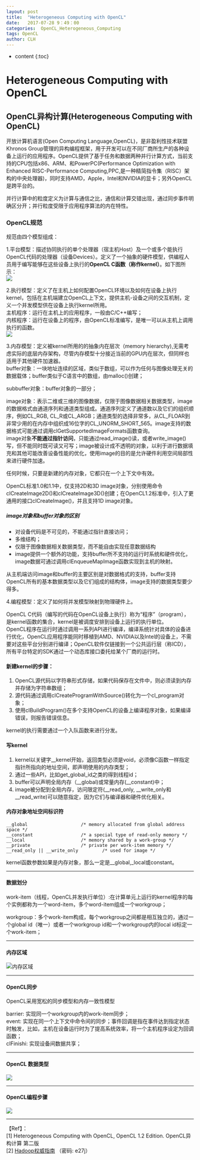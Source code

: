 ```yaml
---
layout: post
title:  "Heterogeneous Computing with OpenCL"
date:   2017-07-28 9：49：00
categories:  OpenCL_Heterogeneous_Computing
tags: OpenCL
author: CLH
---
```


* content
{:toc}

# Heterogeneous Computing with OpenCL #
## OpenCL异构计算(Heterogeneous Computing with OpenCL) ##

开放计算机语言(Open Computing Language,OpenCL)，是非盈利性技术联盟Khronos Group管理的异构编程框架，用于开发可以在不同厂商所生产的各种设备上运行的应用程序。OpenCL提供了基于任务和数据两种并行计算方式，当前支持的CPU包括x86、ARM、和PowerPC(Performance Optimization with Enhanced RISC-Performance Computing,PPC,是一种精简指令集（RISC）架构的中央处理器)，同时支持AMD，Apple，Intel和NVIDIA的显卡；另外OpenCL是跨平台的。    

并行计算中的粒度定义为计算与通信之比，通信和计算交错出现，通过同步事件明确区分开；并行粒度受限于应用程序算法的内在特性。  
### OpenCL规范 ###
规范由四个模型组成：   

1.平台模型：描述协同执行的单个处理器（宿主机Host）及一个或多个能执行OpenCL代码的处理器（设备Devices）。定义了一个抽象的硬件模型，供编程人员用于编写能够在这些设备上执行的**OpenCL C函数（称作kernel）**。如下图所示：     
![](http://i.imgur.com/UEGdaTO.jpg)    

2.执行模型：定义了在主机上如何配置OpenCL环境以及如何在设备上执行kernel，包括在主机端建立OpenCL上下文，提供主机-设备之间的交互机制，定义一个并发模型供在设备上执行kernel所用。     
主机程序：运行在主机上的应用程序，一般由C/C++编写；   
内核程序：运行在设备上的程序，由OpenCL标准编写，是唯一可以从主机上调用执行的函数。   
![](http://i.imgur.com/d5neEv7.jpg)      

3.内存模型：定义被kernel所用的的抽象内在层次（memory hierarchy),无需考虑实际的底层内存架构，尽管内存模型十分接近当前的GPU内在层次，但同样也适用于其他硬件加速器。      
buffer对象：一块地址连续的区域，类似于数组，可以作为任何与图像处理无关的数据载体；buffer类似于C语言中的数组，由malloc()创建；     
  
subbuffer对象：buffer对象的一部分；      
  
image对象：表示二维或三维的图像数据，仅限于图像数据相关数据类型，image 的数据格式由通道序列和通道类型组成。通道序列定义了通道数以及它们的组织顺序，例如CL_RGB, CL_R或CL_ARGB；通道类型的选择非常多，从CL_FLOAR到非常少用的在内存中组织成16位字的CL_UNORM_SHORT_565。image支持的数据格式可能通过调用clGetSupportedImageFormats函数查询。      
image对象**不能通过指针访问**，只能通过read_image()读，或者write_image()写，但不能同时既可读又可写；image被设计成不透明的对象，以利于进行数据填充和其他可能改善设备性能的优化，使用image的目的是允许硬件利用空间局部性来进行硬件加速。       
      
任何时候，只要是新建的内存对象，它都只在一个上下文中有效。      

OpenCL标准1.0和1.1中，仅支持2D和3D image对象，分别使用命令clCreateImage2D()和clCreateImage3D()创建；在OpenCL1.2标准中，引入了更通用的接口clCreateImage()，并且支持1D image对象。  
##### image对象和buffer对象的区别 #####
* 对设备代码是不可见的，不能通过指针直接访问；
* 多维结构；
* 仅限于图像数据相关数据类型，而不能自由实现任意数据结构
* image提供一个额外的功能，支持buffer所不支持的运行时系统和硬件优化，image数据可通过调用clEnqueueMapImage函数实现到主机的映射。
          
从主机端访问image和buffer的主要区别是对数据格式的支持，buffer支持OpenCL所有的基本数据类型以及它们组成的结构体，image支持的数据类型要少得多。

4.编程模型：定义了如何将并发模型映射到物理硬件上。          

OpenCL C代码（编写的代码在OpenCL设备上执行）称为“程序”（program），是kernel函数的集合，kernel是被调度安排到设备上运行的执行单位。   
OpenCL程序在运行时通过调用一系列API进行编译，编译系统针对具体的设备进行优化，OpenCL应用程序能同时移植到AMD、NVIDIA以及Intel的设备上，不需要对这些平台分别进行编译；OpenCL软件仅链接到一个公共运行层（称ICD），所有平台特定的SDK通过一个动态库接口委托给某个厂商的运行时。       

#### 新建kernel的步骤： ####
1. OpenCL源代码以字符串形式存储，如果代码保存在文件中，则必须读到内存并存储为字符串数组；
2. 源代码通过调用clCreateProgramWithSource()转化为一个cl_program对象；
3. 使用clBuildProgram()在多个支持OpenCL的设备上编译程序对象，如果编译错误，则报告错误信息。    
          
kernel的执行需要通过一个入队函数来进行分发。     

#### 写kernel ####


1. kernel以关键字__kernel开始，返回类型必须是void，必须像C函数一样指定指针所指向的地址空间，即声明使用的内存类型；
2. 通过一些API，比如get_global_id之类的得到线程id；
3. buffer可以声明全局内存（__global)或常量内存(__constant)中；
4. image被分配到全局内存，访问限定符(__read_only, __write_only和__read_write)可以随意指定，因为它们与编译器和硬件优化相关。

#### 内存对象地址空间标识符 ####
	__global					/* memory allocated from global address space */
	__constant					/* a special type of read-only memory */
	__local						/* memory shared by a work-group */
	__private					/* private per work-item memory */
	__read_only || __write_only			/* used for image */
      
kernel函数参数如果是内存对象，那么一定是__global,_local或constant。


----------


#### 数据划分 ####

work-item（线程，OpenCL并发执行单位）:在计算单元上运行的kernel程序的每个实例都称为一个word-item，多个word-item组成一个workgroup；        
 
workgroup：多个work-item构成，每个workgroup之间都是相互独立的，通过一个global id（唯一）或者一个workgroup id和一个workgroup内的local id标定一个work-item；     

----------

#### 内存区域 ####
     

![内存区域](http://i.imgur.com/cdcVHKP.jpg)    

----------

#### OpenCL同步 ####
OpenCL采用宽松的同步模型和内存一致性模型   
  
barrier: 实现同一个workgroup内的work-item同步；     
event:   实现在同一个上下文中命令间的同步；事件回调是指在事件达到指定状态时触发，比如，主机在设备运行时为了提高系统效率，将一个主机程序设定为回调函数；    
clFinishi: 实现设备间数据共享；              

----------
#### OpenCL 数据类型 ####
![](http://i.imgur.com/jse2aNM.jpg)   

----------

#### OpenCL编程步骤 ####
![](http://i.imgur.com/YBPhcaw.jpg)   


----------
【Ref】：     
[1] Heterogeneous Computing with OpenCL, OpenCL 1.2 Edition. OpenCL异构计算 第二版   
[2] [Hadoop权威指南](https://pan.baidu.com/s/1eRKAmdG)  （密码: e27j） 
	